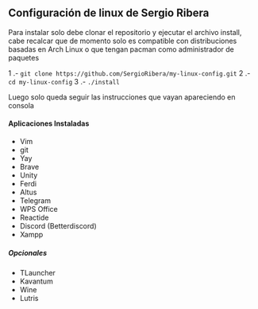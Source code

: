 ## Configuración de linux de Sergio Ribera

Para instalar solo debe clonar el repositorio y ejecutar el archivo install,
cabe recalcar que de momento solo es compatible con distribuciones basadas en
Arch Linux o que tengan pacman como administrador de paquetes

1 .- `git clone https://github.com/SergioRibera/my-linux-config.git`
2 .- `cd my-linux-config`
3 .- `./install`

Luego solo queda seguir las instrucciones que vayan apareciendo en consola

#### Aplicaciones Instaladas
- Vim
- git
- Yay
- Brave
- Unity
- Ferdi
- Altus
- Telegram
- WPS Office
- Reactide
- Discord (Betterdiscord)
- Xampp
##### Opcionales
- TLauncher
- Kavantum
- Wine
- Lutris
